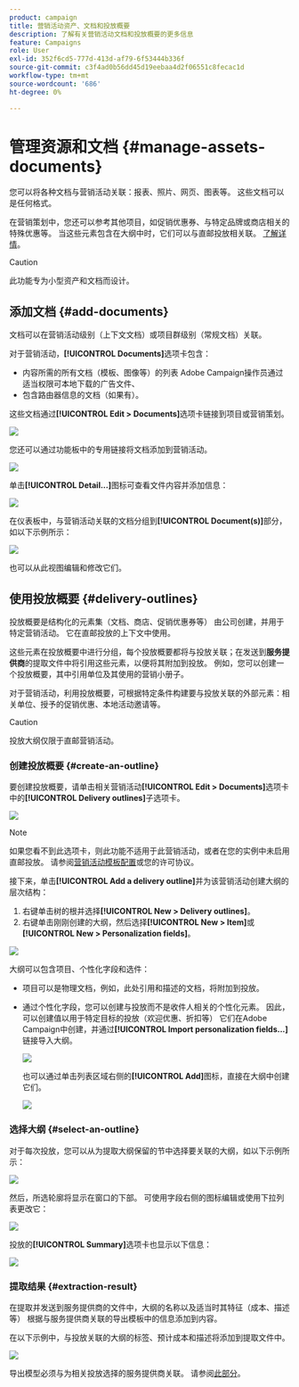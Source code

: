```yaml
---
product: campaign
title: 营销活动资产、文档和投放概要
description: 了解有关营销活动文档和投放概要的更多信息
feature: Campaigns
role: User
exl-id: 352f6cd5-777d-413d-af79-6f53444b336f
source-git-commit: c3f4ad0b56dd45d19eebaa4d2f06551c8fecac1d
workflow-type: tm+mt
source-wordcount: '686'
ht-degree: 0%

---
```


# 管理资源和文档 {#manage-assets-documents}

您可以将各种文档与营销活动关联：报表、照片、网页、图表等。 这些文档可以是任何格式。

在营销策划中，您还可以参考其他项目，如促销优惠券、与特定品牌或商店相关的特殊优惠等。 当这些元素包含在大纲中时，它们可以与直邮投放相关联。 [了解详情](#associating-and-structuring-resources-linked-via-a-delivery-outline)。


>[!CAUTION]
>
>此功能专为小型资产和文档而设计。

<!--
>[!NOTE]
>
>If you are using Campaign Marketing Resource Management module, you can also manage a library of marketing resources that are available for several users for collaborative work. [Learn more](../../mrm/using/managing-marketing-resources.md).
-->

## 添加文档 {#add-documents}

文档可以在营销活动级别（上下文文档）或项目群级别（常规文档）关联。

对于营销活动，**[!UICONTROL Documents]**&#x200B;选项卡包含：

* 内容所需的所有文档（模板、图像等）的列表 Adobe Campaign操作员通过适当权限可本地下载的广告文件、
* 包含路由器信息的文档（如果有）。

这些文档通过&#x200B;**[!UICONTROL Edit > Documents]**&#x200B;选项卡链接到项目或营销策划。

![](assets/op_add_document.png)

您还可以通过功能板中的专用链接将文档添加到营销活动。

![](assets/add_a_document_in_op.png)

单击&#x200B;**[!UICONTROL Detail...]**&#x200B;图标可查看文件内容并添加信息：

![](assets/add_document_details.png)

在仪表板中，与营销活动关联的文档分组到&#x200B;**[!UICONTROL Document(s)]**&#x200B;部分，如以下示例所示：

![](assets/edit_documents.png)

也可以从此视图编辑和修改它们。

## 使用投放概要 {#delivery-outlines}

投放概要是结构化的元素集（文档、商店、促销优惠券等） 由公司创建，并用于特定营销活动。 它在直邮投放的上下文中使用。

这些元素在投放概要中进行分组，每个投放概要都将与投放关联；在发送到&#x200B;**服务提供商**&#x200B;的提取文件中将引用这些元素，以便将其附加到投放。 例如，您可以创建一个投放概要，其中引用单位及其使用的营销小册子。

对于营销活动，利用投放概要，可根据特定条件构建要与投放关联的外部元素：相关单位、授予的促销优惠、本地活动邀请等。

>[!CAUTION]
>
>投放大纲仅限于直邮营销活动。

### 创建投放概要 {#create-an-outline}

要创建投放概要，请单击相关营销活动&#x200B;**[!UICONTROL Edit > Documents]**&#x200B;选项卡中的&#x200B;**[!UICONTROL Delivery outlines]**&#x200B;子选项卡。

![](assets/add-a-delivery-outline.png)


>[!NOTE]
>
>如果您看不到此选项卡，则此功能不适用于此营销活动，或者在您的实例中未启用直邮投放。 请参阅[营销活动模板配置](marketing-campaign-templates.md#campaign-templates)或您的许可协议。

接下来，单击&#x200B;**[!UICONTROL Add a delivery outline]**&#x200B;并为该营销活动创建大纲的层次结构：

1. 右键单击树的根并选择&#x200B;**[!UICONTROL New > Delivery outlines]**。
1. 右键单击刚刚创建的大纲，然后选择&#x200B;**[!UICONTROL New > Item]**&#x200B;或&#x200B;**[!UICONTROL New > Personalization fields]**。

![](assets/del-outline-add-new-item.png)

大纲可以包含项目、个性化字段和选件：

* 项目可以是物理文档，例如，此处引用和描述的文档，将附加到投放。
* 通过个性化字段，您可以创建与投放而不是收件人相关的个性化元素。 因此，可以创建值以用于特定目标的投放（欢迎优惠、折扣等） 它们在Adobe Campaign中创建，并通过&#x200B;**[!UICONTROL Import personalization fields...]**&#x200B;链接导入大纲。

  ![](assets/del-outline-perso-field.png)

  也可以通过单击列表区域右侧的&#x200B;**[!UICONTROL Add]**&#x200B;图标，直接在大纲中创建它们。

  ![](assets/add-del-outline-button.png)


### 选择大纲 {#select-an-outline}

对于每次投放，您可以从为提取大纲保留的节中选择要关联的大纲，如以下示例所示：

![](assets/select-delivery-outline.png)

然后，所选轮廓将显示在窗口的下部。 可使用字段右侧的图标编辑或使用下拉列表更改它：

![](assets/delivery-outline-selected.png)

投放的&#x200B;**[!UICONTROL Summary]**&#x200B;选项卡也显示以下信息：

![](assets/delivery-outline-in-dashboard.png)

### 提取结果 {#extraction-result}

在提取并发送到服务提供商的文件中，大纲的名称以及适当时其特征（成本、描述等） 根据与服务提供商关联的导出模板中的信息添加到内容。

在以下示例中，与投放关联的大纲的标签、预计成本和描述将添加到提取文件中。

![](assets/campaign-export-template.png)

导出模型必须与为相关投放选择的服务提供商关联。 请参阅[此部分](providers-stocks-and-budgets.md#creating-service-providers-and-their-cost-structures)。
